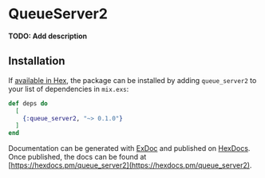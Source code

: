 # QueueServer2

**TODO: Add description**

## Installation

If [available in Hex](https://hex.pm/docs/publish), the package can be installed
by adding `queue_server2` to your list of dependencies in `mix.exs`:

```elixir
def deps do
  [
    {:queue_server2, "~> 0.1.0"}
  ]
end
```

Documentation can be generated with [ExDoc](https://github.com/elixir-lang/ex_doc)
and published on [HexDocs](https://hexdocs.pm). Once published, the docs can
be found at [https://hexdocs.pm/queue_server2](https://hexdocs.pm/queue_server2).

